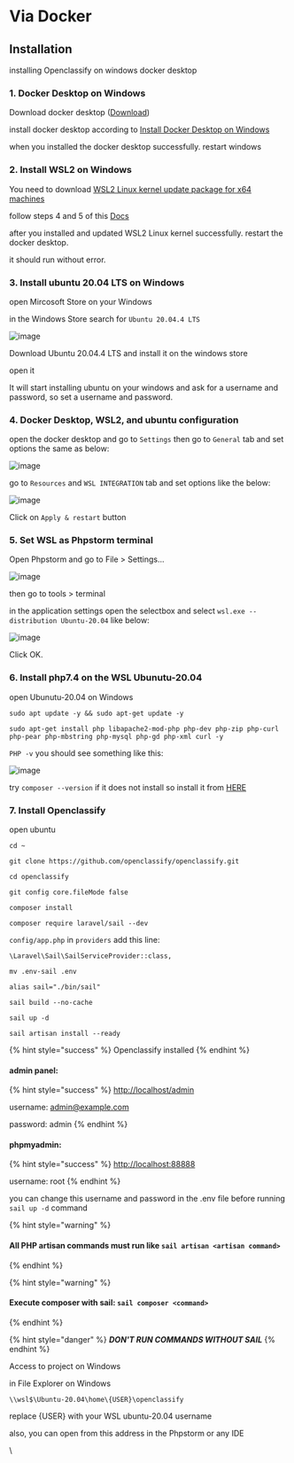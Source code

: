 # Via Docker

## Installation

installing Openclassify on windows docker desktop

### 1. Docker Desktop on Windows

Download docker desktop ([Download](https://desktop.docker.com/win/main/amd64/Docker%20Desktop%20Installer.exe))

install docker desktop according to [Install Docker Desktop on Windows](https://docs.docker.com/desktop/windows/install/)

when you installed the docker desktop successfully. restart windows

### 2. Install WSL2 on Windows

You need to download [WSL2 Linux kernel update package for x64 machines](https://wslstorestorage.blob.core.windows.net/wslblob/wsl\_update\_x64.msi)

follow steps 4 and 5 of this [Docs](https://docs.microsoft.com/en-us/windows/wsl/install-manual#step-4---download-the-linux-kernel-update-package)

after you installed and updated WSL2 Linux kernel successfully. restart the docker desktop.

it should run without error.

### 3. Install ubuntu 20.04 LTS on Windows

open Mircosoft Store on your Windows

in the Windows Store search for `Ubuntu 20.04.4 LTS`

![image](https://user-images.githubusercontent.com/100101497/172398329-c377a444-ae54-4cbe-bbe2-61d87349893d.png)

Download Ubuntu 20.04.4 LTS and install it on the windows store

open it

It will start installing ubuntu on your windows and ask for a username and password, so set a username and password.

### 4. Docker Desktop, WSL2, and ubuntu configuration

open the docker desktop and go to `Settings` then go to `General` tab and set options the same as below:

![image](https://user-images.githubusercontent.com/100101497/172401622-9907311a-dbc6-4dcb-8a0d-dc8ba3a4fb8b.png)

go to `Resources` and `WSL INTEGRATION` tab and set options like the below:

![image](https://user-images.githubusercontent.com/100101497/172402503-baf9befb-e547-452d-9894-fc9884d0bbd5.png)

Click on `Apply & restart` button

### 5. Set WSL as Phpstorm terminal

Open Phpstorm and go to File > Settings...

![image](https://user-images.githubusercontent.com/100101497/172404195-c9185467-3500-4128-aa4e-6013be8c9f6a.png)

then go to tools > terminal

in the application settings open the selectbox and select `wsl.exe --distribution Ubuntu-20.04` like below:

![image](https://user-images.githubusercontent.com/100101497/172405113-9549800e-61d7-4299-9dd4-40d94e369a82.png)

Click OK.

### 6. Install php7.4 on the WSL Ubunutu-20.04

open Ubunutu-20.04 on Windows

`sudo apt update -y && sudo apt-get update -y`

`sudo apt-get install php libapache2-mod-php php-dev php-zip php-curl php-pear php-mbstring php-mysql php-gd php-xml curl -y`

`PHP -v` you should see something like this:

![image](https://user-images.githubusercontent.com/100101497/172407097-64c25128-32d2-4eb6-9fe0-57a84cf33692.png)

try `composer --version` if it does not install so install it from [HERE](https://www.digitalocean.com/community/tutorials/how-to-install-and-use-composer-on-ubuntu-20-04)

### 7. Install Openclassify

open ubuntu

&#x20;`cd ~`

`git clone https://github.com/openclassify/openclassify.git`

`cd openclassify`

`git config core.fileMode false`

`composer install`

`composer require laravel/sail --dev`

`config/app.php` in `providers` add this line:

`\Laravel\Sail\SailServiceProvider::class,`

`mv .env-sail .env`

`alias sail="./bin/sail"`

`sail build --no-cache`

`sail up -d`

`sail artisan install --ready`

{% hint style="success" %}
Openclassify installed
{% endhint %}

#### admin panel:

{% hint style="success" %}
[http://localhost/admin](http://localhost/admin)

username: admin@example.com

password: admin
{% endhint %}

#### phpmyadmin:

{% hint style="success" %}
[http://localhost:88888](http://localhost:8888)

username: root
{% endhint %}



you can change this username and password in the .env file before running `sail up -d` command

{% hint style="warning" %}
#### All PHP artisan commands must run like `sail artisan <artisan command>`
{% endhint %}

{% hint style="warning" %}
#### Execute composer with sail: `sail composer <command>`
{% endhint %}

{% hint style="danger" %}
_**DON'T RUN COMMANDS WITHOUT SAIL**_
{% endhint %}

Access to project on Windows

in File Explorer on Windows

`\\wsl$\Ubuntu-20.04\home\{USER}\openclassify`

replace {USER} with your WSL ubuntu-20.04 username

also, you can open from this address in the Phpstorm or any IDE

\
